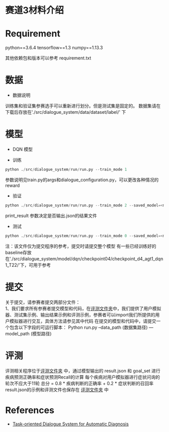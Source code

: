 # 赛道3材料介绍
# Requirement

python==3.6.4
tensorflow==1.3
numpy==1.13.3

其他依赖包和版本可以参考 requirement.txt

# 数据

* 数据说明

训练集和验证集参赛选手可以重新进行划分。但是测试集是固定的。
数据集请在下载后存放在'./src/dialogue_system/data/dataset/label/' 下

# 模型

- DQN 模型
* 训练
```python
python ./src/dialogue_system/run/run.py --train_mode 1
 ```
参数说明见train.py的args和dialogue_configuration.py，可以更改各种情况的reward

* 验证
```python
python ./src/dialogue_system/run/run.py --train_mode 2 --saved_model=<model_dir> --print_result 1
 ```
print_result 参数决定是否输出.json的结果文件
* 测试
```python
python ./src/dialogue_system/run/run.py --train_mode 0 --saved_model=<model_dir> --print_result 1
 ```
 
注：该文件仅为提交程序的参考，提交时请提交整个模型
    有一些已经训练好的baseline存放在'./src/dialogue_system/model/dqn/checkpoint04/checkpoint_d4_agt1_dqn1_T22/'下，可用于参考


# 提交
关于提交，请参赛者提交两部分文件：  
    1、我们要求所有参赛者提交模型和代码，在[评测文件夹](./MedicalChatbot-track3//Evaluation/)中，我们提供了用户模拟器、测试集示例、输出结果示例和评测示例，参赛者可以import我们所提供的用户模拟器进行交互，具体方法请参见其中代码
       在提交的模型和代码中，请提交一个包含以下字段的可运行脚本：
	Python run.py –data_path (数据集路径) —model_path (模型路径)


# 评测
评测相关程序位于[评测文件夹](./MedicalChatbot-track3//Evaluation/) 中，通过模型输出的 result.json 和 goal_set 进行疾病预测正确率和症状预测Recall的计算
每个疾病对用户模拟器进行症状问询的轮次不应大于11轮
 总分 = 0.8 * 疾病判断的正确率 + 0.2 * 症状判断的召回率
result.json的示例和评测文件也保存在	[评测文件夹](./MedicalChatbot-track3//Evaluation/) 中

# References

- [Task-oriented Dialogue System for Automatic Diagnosis](http://www.aclweb.org/anthology/P18-2033)
